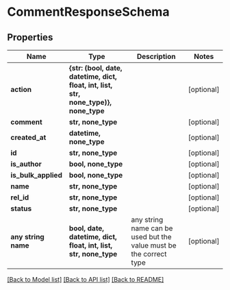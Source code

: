 # CommentResponseSchema


## Properties
Name | Type | Description | Notes
------------ | ------------- | ------------- | -------------
**action** | **{str: (bool, date, datetime, dict, float, int, list, str, none_type)}, none_type** |  | [optional] 
**comment** | **str, none_type** |  | [optional] 
**created_at** | **datetime, none_type** |  | [optional] 
**id** | **str, none_type** |  | [optional] 
**is_author** | **bool, none_type** |  | [optional] 
**is_bulk_applied** | **bool, none_type** |  | [optional] 
**name** | **str, none_type** |  | [optional] 
**rel_id** | **str, none_type** |  | [optional] 
**status** | **str, none_type** |  | [optional] 
**any string name** | **bool, date, datetime, dict, float, int, list, str, none_type** | any string name can be used but the value must be the correct type | [optional]

[[Back to Model list]](../README.md#documentation-for-models) [[Back to API list]](../README.md#documentation-for-api-endpoints) [[Back to README]](../README.md)


